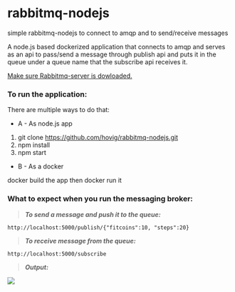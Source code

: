 # rabbitmq-nodejs
simple rabbitmq-nodejs to connect to amqp and to send/receive messages

A node.js based dockerized application that connects to amqp and serves as an api to pass/send a message through publish api and puts it in the queue under a queue name that the subscribe api receives it.

[Make sure Rabbitmq-server is dowloaded.](http://www.rabbitmq.com/download.html)

### To run the application:
There are multiple ways to do that:
* A - As node.js app
1) git clone https://github.com/hovig/rabbitmq-nodejs.git
2) npm install
3) npm start

* B - As a docker

docker build the app then docker run it


### What to expect when you run the messaging broker:

> **_To send a message and push it to the queue:_**

```
http://localhost:5000/publish/{"fitcoins":10, "steps":20}
```

> **_To receive message from the queue:_**

```
http://localhost:5000/subscribe
```

> **_Output:_**

![](https://github.com/hovig/rabbitmq-nodejs/blob/master/docs/Screen%20Shot%202018-01-28%20at%202.39.24%20PM.png)
